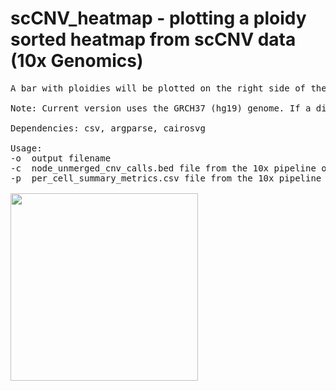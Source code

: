 # scCNV_heatmap - plotting a ploidy sorted heatmap from scCNV data (10x Genomics)
<pre>
A bar with ploidies will be plotted on the right side of the heatmap.

Note: Current version uses the GRCH37 (hg19) genome. If a different species or genome build is desired, "chromosome_sizes" list can be adjusted in the skript.

Dependencies: csv, argparse, cairosvg

Usage:
-o  output filename
-c  node_unmerged_cnv_calls.bed file from the 10x pipeline output
-p  per_cell_summary_metrics.csv file from the 10x pipeline output

<img src="https://raw.githubusercontent.com/StefanKurtenbach/scCNV_heatmap/master/heatmap.png" width = "300">

</pre>
